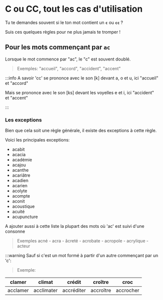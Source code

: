 # C ou CC, tout les cas d'utilisation

Tu te demandes souvent si le ton mot contient un **`c`** ou **`cc`** ?

Suis ces quelques règles pour ne plus jamais te tromper !


## Pour les mots commençant par **`ac`**

Lorsque le mot commence par "ac", le "c" est souvent doublé.

> Exemples: "accueil", "accord", "accident", "accent"

:::info A savoir
'cc' se prononce avec le son [k] devant a, o et u, ici "accueil" et "accord"

Mais se prononce avec le son [ks] devant les voyelles e et i, ici "accident" et "accent"

:::

### Les exceptions

Bien que cela soit une règle générale, il existe des exceptions à cette règle.

Voici les principales exceptions:

- acabit	
- acacia	
- académie	
- acajou	
- acanthe	
- acariâtre	
- acadien
- acarien	
- acolyte	
- acompte	
- aconit	
- acoustique	
- acuité	
- acupuncture

A ajouter aussi à cette liste la plupart des mots où 'ac' est suivi d'une consonne

> Exemples acné	- acra - âcreté - acrobate	- acropole	- acrylique	- acteur

:::warning 
Sauf si c'est un mot formé à partir d'un autre commençant par un 'c':

> Exemple: 

|clamer|climat|crédit|croître|croc|
|------|------|------|-------|----|
|acclamer|acclimater|accréditer|accroître|accrocher|